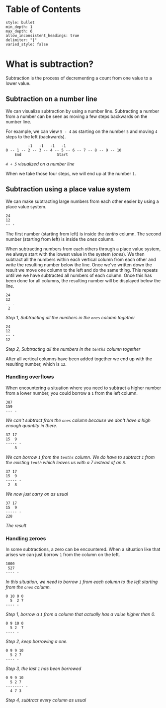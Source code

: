 # Table of Contents
```toc
style: bullet
min_depth: 1
max_depth: 6
allow_inconsistent_headings: true
delimiter: "|"
varied_style: false
```
# What is subtraction?
Subtraction is the process of decrementing a count from one value to a lower value.

## Subtraction on a number line
We can visualize subtraction by using a number line. Subtracting a number from a number can be seen as moving a few steps backwards on the number line.

For example, we can view `5 - 4` as starting on the number `5` and moving `4` steps to the left (backwards).

```
          -1   -1   -1   -1
0 -- 1 -- 2 -- 3 -- 4 -- 5 -- 6 -- 7 -- 8 -- 9 -- 10
    End                Start
```
*`4 + 5` visualized on a number line*

When we take those four steps, we will end up at the number `1`.

## Subtraction using a place value system
We can make subtracting large numbers from each other easier by using a place value system.

```
24
12
-- -
```

The first number (starting from left) is inside the *tenths* column. The second number (starting from left) is inside the *ones* column.

When subtracting numbers from each others through a place value system, we always start with the lowest value in the system (*ones*). We then subtract all the numbers within each vertical column from each other and write the resulting number below the line. Once we've written down the result we move one column to the left and do the same thing. This repeats until we we have subtracted all numbers of each column. Once this has been done for all columns, the resulting number will be displayed below the line.

```
24
12
-- -
 2
```
*Step 1, Subtracting all the numbers in the `ones` column together*

```
24
12
-- -
12
```
*Step 2, Subtracting all the numbers in the `tenths` column together*

After all vertical columns have been added together we end up with the resulting number, which is `12`.

### Handling overflows
When encountering a situation where you need to subtract a higher number from a lower number, you could borrow a `1` from the left column.

```
387
159
--- -
```
*We can't subtract from the `ones` column because we don't have a high enough quantity in there.*

```
37 17
15  9
----- -
    8
```
*We can borrow `1` from the `tenths` column. We do have to subtract `1` from the existing `tenth` which leaves us with a 7 instead of an `8`.*

```
37 17
15  9
----- -
 2  8
```
*We now just carry on as usual*

```
37 17
15  9
----- -
228
```
*The result*

### Handling zeroes
In some subtractions, a zero can be encountered. When a situation like that arises we can just borrow `1` from the column on the left.

```
1000
 527
---- -
```
*In this situation, we need to borrow `1` from each column to the left starting from the `ones` column.*

```
0 10 0 0
  5  2 7
---- -
```
*Step 1, borrow a `1` from a column that actually has a value higher than 0.*

```
0 9 10 0
  5 2  7
---- -
```
*Step 2, keep borrowing a one.*

```
0 9 9 10
  5 2 7
---- -
```
*Step 3, the last `1` has been borrowed*

```
0 9 9 10
  5 2 7
-------- -
  4 7 3
```
*Step 4, subtract every column as usual*